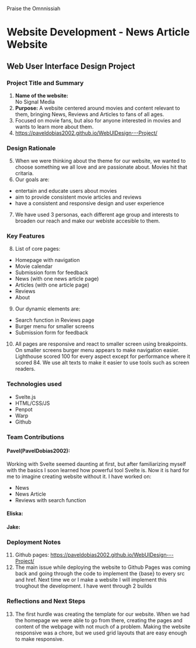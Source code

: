 Praise the Omnnissiah

# Website Development - News Article Website

## Web User Interface Design Project

### Project Title and Summary
1. <b>Name of the website:</b> <br> No Signal Media
2. <b>Purpose:</b> A website centered around movies and content relevant to them, bringing News, Reviews and Articles to fans of all ages.
3. Focused on movie fans, but also for anyone interested in movies and wants to learn more about them.
4. https://paveldobias2002.github.io/WebUIDesign---Project/

### Design Rationale
5. When we were thinking about the theme for our website, we wanted to choose something we all love and are passionate about. Movies hit that critaria.
6. Our goals are:
- entertain and educate users about movies
- aim to provide consistent movie articles and reviews
- have a consistent and responsive design and user experience

7. We have used 3 personas, each different age group and interests to broaden our reach and make our webiste accesible to them.

### Key Features
8. List of core pages:
- Homepage with navigation
- Movie calendar
- Submission form for feedback
- News (with one news article page)
- Articles (with one article page)
- Reviews 
- About

9. Our dynamic elements are:
- Search function in Reviews page
- Burger menu for smaller screens
- Submission form for feedback

10. All pages are responsive and react to smaller screen using breakpoints.
On smaller screens burger menu appears to make navigation easier.
Lighthouse scored 100 for every aspect except for performance where it scored 84.
We use alt texts to make it easier to use tools such as screen readers.

### Technologies used
- Svelte.js
- HTML/CSS/JS
- Penpot
- Warp
- Github

### Team Contributions
#### Pavel(PavelDobias2002):
Working with Svelte seemed daunting at first, but after familiarizing myself with the basics I soon learned how powerful tool Svelte is. Now it is hard for me to imagine 
creating website without it. I have worked on:
- News
- News Article
- Reviews with search function
#### Eliska:
#### Jake:

### Deployment Notes
11. Github pages: https://paveldobias2002.github.io/WebUIDesign---Project/
12. The main issue while deploying the website to Github Pages was coming back and going through the code to implement the {base} to every src and href. Next time we or I make a website I will implement this troughout the development.
I have went through 2 builds

### Reflections and Next Steps
13. The first hurdle was creating the template for our website. When we had the homepage we were able to go from there, creating the pages and content of the webpage with not much of a problem.
Making the website responsive was a chore, but we used grid layouts that are easy enough to make responsive.

